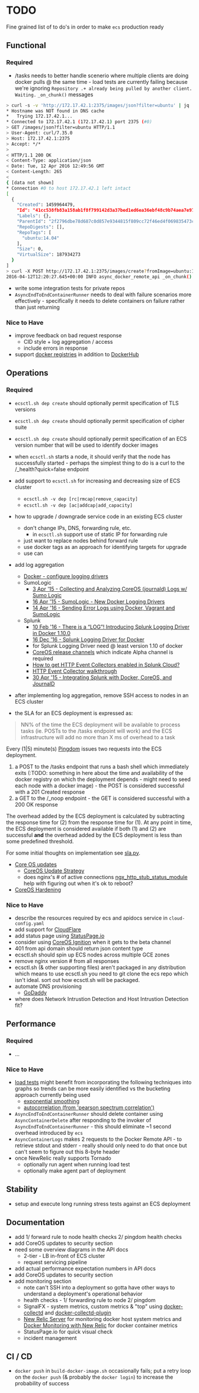 # TODO

Fine grained list of to do's in order to make ```ecs``` production ready

## Functional

### Required

* /tasks needs to better handle scenerio where multiple clients are doing
  docker pulls @ the same time - load tests are currently failing because
  we're ignoring ```Repository .+ already being pulled by another client. Waiting.```
  ```_on_chunk()``` messages

```bash
> curl -s -v 'http://172.17.42.1:2375/images/json?filter=ubuntu' | jq
* Hostname was NOT found in DNS cache
*   Trying 172.17.42.1...
* Connected to 172.17.42.1 (172.17.42.1) port 2375 (#0)
> GET /images/json?filter=ubuntu HTTP/1.1
> User-Agent: curl/7.35.0
> Host: 172.17.42.1:2375
> Accept: */*
>
< HTTP/1.1 200 OK
< Content-Type: application/json
< Date: Tue, 12 Apr 2016 12:49:56 GMT
< Content-Length: 265
<
{ [data not shown]
* Connection #0 to host 172.17.42.1 left intact
[
  {
    "Created": 1459964479,
    "Id": "41cc538fb83a158ab1f8f799142d3a37bed1ed6ea36ebf48c9b74aea7e97a741",
    "Labels": {},
    "ParentId": "2f2796dbe78d687c0d857e9344815f809cc72f46ed4f069835473c3844a14a54",
    "RepoDigests": [],
    "RepoTags": [
      "ubuntu:14.04"
    ],
    "Size": 0,
    "VirtualSize": 187934273
  }
]
> curl -X POST http://172.17.42.1:2375/images/create?fromImage=ubuntu:14.04
2016-04-12T12:20:27.645+00:00 INFO async_docker_remote_api _on_chunk() >>>{"status":"Repository ubuntu already being pulled by another client. Waiting."}<<<
```

* write some integration tests for private repos
* ```AsyncEndToEndContainerRunner``` needs to deal with failure scenarios
  more effectively - specifically it needs to delete containers on failure
  rather than just returning

### Nice to Have

* improve feedback on bad request response
  * CID style + log aggregation / access
  * include errors in response
* support [docker registries](https://docs.docker.com/registry/) in
  addition to [DockerHub](https://hub.docker.com)

## Operations

### Required

* ```ecsctl.sh dep create``` should optionally permit specification of TLS versions
* ```ecsctl.sh dep create``` should optionally permit specification of cipher suite
* ```ecsctl.sh dep create``` should optionally permit specification of an ECS version number
  that will be used to identify docker images
* when ```ecsctl.sh``` starts a node, it should verify that the node has
  successfully started - perhaps the simplest thing to do is a curl
  to the /_health?quick=false endpoint
* add support to ```ecsctl.sh``` for increasing and decreasing size of ECS cluster
    * ```ecsctl.sh -v dep [rc|rmcap|remove_capacity]```
    * ```ecsctl.sh -v dep [ac|addcap|add_capacity]```
* how to upgrade / downgrade service code in an existing ECS cluster
    * don't change IPs, DNS, forwarding rule, etc.
        * in ```ecsctl.sh``` support use of static IP for forwarding rule
    * just want to replace nodes behind forward rule
    * use docker tags as an approach for identifying targets for upgrade
    * use can
* add log aggregation
  * [Docker - configure logging drivers](https://docs.docker.com/engine/admin/logging/overview/)
  * SumoLogic
      * [3 Apr '15 - Collecting and Analyzing CoreOS (journald) Logs w/ Sumo Logic](https://www.sumologic.com/2015/04/03/collecting-journald-logs-with-sumo-logic/)
      * [16 Apr '15 - SumoLogic - New Docker Logging Drivers](https://www.sumologic.com/2015/04/16/new-docker-logging-drivers/)
      * [14 Apr '16 - Sending Error Logs using Docker, Vagrant and SumoLogic](http://www.macadamian.com/2016/04/14/sending-error-logs-using-docker-vagrant-and-sumologic)
  * Splunk
      * [10 Feb '16 - There is a “LOG”! Introducing Splunk Logging Driver in Docker 1.10.0](http://blogs.splunk.com/tag/splunk-logging-driver/)
      * [16 Dec '16 - Splunk Logging Driver for Docker](http://blogs.splunk.com/2015/12/16/splunk-logging-driver-for-docker/)
      * for Splunk Logging Driver need @ least version 1.10 of docker
      * [CoreOS release channels](https://coreos.com/releases/) which indicate Alpha channel is required
      * [How to get HTTP Event Collectors enabled in Splunk Cloud?](https://answers.splunk.com/answers/323085/how-to-get-http-event-collectors-enabled-in-splunk.html)
      * [HTTP Event Collector walkthrough](http://dev.splunk.com/view/event-collector/SP-CAAAE7F)
      * [30 Apr '15 - Integrating Splunk with Docker, CoreOS, and JournalD](http://blogs.splunk.com/2015/04/30/integrating-splunk-with-docker-coreos-and-journald/)
* after implementing log aggregation, remove SSH access to nodes in an ECS cluster

* the SLA for an ECS deployment is expressed as:

> NN% of the time the ECS deployment will be available to process tasks
> (ie. POSTs to the /tasks endpoint will work) and the ECS infrastructure
> will add no more than X ms of overhead to a task

Every (1|5) minute(s) [Pingdom](https://www.pingdom.com/) issues two requests
into the ECS deployment.

1. a POST to the /tasks endpoint that runs a bash shell which immediately exits (:TODO: something in here about the time and availability of the docker registry on which the deployment depends - might need to seed each node with a docker image) - the POST is considered successful with a 201 Created response
1. a GET to the /_noop endpoint - the GET is considered successful with a 200 OK response

The overhead added by the ECS deployment is calculated by subtracting the response
time for (2) from the response time for (1).
At any point in time, the ECS deployment is considered available if both
(1) and (2) are successful **and** the overhead added by the ECS deployment
is less than some predefined threshold.

For some initial thoughts on implementation see [sla.py](bin/sla.py).


* [Core OS updates](https://coreos.com/using-coreos/updates/)
  * [CoreOS Update Strategy](https://coreos.com/os/docs/latest/update-strategies.html)
  * does nginx's # of active connections
    [ngx_http_stub_status_module](http://nginx.org/en/docs/http/ngx_http_stub_status_module.html)
    help with figuring out when it's ok to reboot?
* [CoreOS Hardening](https://coreos.com/os/docs/latest/coreos-hardening-guide.html)

### Nice to Have

* describe the resources required by ecs and apidocs service in ```cloud-config.yaml``` 
* add support for [CloudFlare](https://www.cloudflare.com)
* add status page using [StatusPage.io](https://www.statuspage.io)
* consider using [CoreOS Ignition](https://coreos.com/blog/introducing-ignition.html)
  when it gets to the beta channel
* 401 from api domain should return json content type
* ecsctl.sh should spin up ECS nodes across multiple GCE zones
* remove nginx version # from all responses
* ecsctl.sh (& other supporting files) aren't packaged in any distribution
  which means to use ecsctl.sh you need to git clone the ecs repo which isn't ideal.
  sort out how ecsctl.sh will be packaged.
* automate DNS provisioning
  * [GoDaddy](https://developer.godaddy.com/doc)
* where does Network Intrustion Detection and Host Intrustion Detection fit?

## Performance

### Required

* ...

### Nice to Have

* [load tests](tests/load) might benefit from incorporating the following
techniques into graphs so trends can be more easily identified vs the
bucketing approach currently being used
    * [exponential smoothing](https://en.wikipedia.org/wiki/Exponential_smoothing)
    * [autocorrelation (from 'pearson spectrum correlation')](https://en.wikipedia.org/wiki/Autocorrelation)
* ```AsyncEndToEndContainerRunner``` should delete container using ```AsyncContainerDelete```
  after responding to the invoker of ```AsyncEndToEndContainerRunner``` - this should eliminate
  ~1 second overhead introduced by ```ecs```
* ```AsyncContainerLogs``` makes 2 requests to the Docker Remote API - to
  retrieve stdout and stderr - really should only need to do that once but
  can't seem to figure out this 8-byte header
* once NewRelic really supports Tornado
    * optionally run agent when running load test
    * optionally make agent part of deployment

## Stability

* setup and execute long running stress tests against an ECS deployment

## Documentation

* add 1/ forward rule to node health checks 2/ pingdom health checks
* add CoreOS updates to security section
* need some overview diagrams in the API docs
  * 2-tier - LB in-front of ECS cluster
  * request servicing pipeline
* add actual performance expectation numbers in API docs
* add CoreOS updates to security section
* add monitoring section
  * note can't SSH into a deployment so gotta have other ways to understand a
    deployment's operational behavior
  * health checks - 1/ forwarding rule to node 2/ pingdom
  * SignalFX - system metrics, custom metrics & "top" using [docker-collectd](https://github.com/signalfx/docker-collectd) and
    [docker-collectd-plugin](https://github.com/signalfx/docker-collectd-plugin)
  * [New Relic Server](http://newrelic.com/server-monitoring) for monitoring
    docker host system metrics and [Docker Monitoring with New Relic](http://newrelic.com/docker) for docker container metrics
  * StatusPage.io for quick visual check
  * incident management

## CI / CD

* ```docker push``` in ```build-docker-image.sh``` occasionally fails; put
a retry loop on the ```docker push``` (& probably the ```docker login```)
to increase the probability of success
